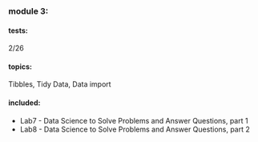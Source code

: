 ### module 3:

#### tests:
2/26

#### topics:

Tibbles, Tidy Data, Data import

#### included:
* Lab7 - Data Science to Solve Problems and Answer Questions, part 1
* Lab8 - Data Science to Solve Problems and Answer Questions, part 2
